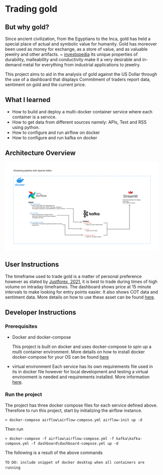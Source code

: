 # Trading gold

## But why gold?
Since ancient civilization, from the Egyptians to the Inca, gold has held a special place of actual and symbolic value for humanity. Gold has moreover been used as money for exchange, as a store of value, and as valuable jewelry and other artifacts. ~ [investopedia](https://www.investopedia.com/articles/investing/071114/why-gold-has-always-had-value.asp#:~:text=Key%20Takeaways,valuable%20jewelry%20and%20other%20artifacts.)
Its unique properties of durability, malleability and conductivity make it a very desirable and in-demand metal for everything from industrial applications to jewelry.

This project aims to aid in the analysis of gold against the US Dollar through the use of a dashboard that displays Commitment of traders report data, sentiment on gold and the current price.

## What I learned

- How to build and deploy a multi-docker container service where each container is a service.
- How to get data from different sources namely: APIs, Text and RSS using python.
- How to configure and run airflow on docker
- How to configure and run kafka on docker

## Architecture Overview

![img](img/architecture.jpg)

## User Instructions
The timeframe used to trade gold is a matter of personal preference however as stated by [Justforex, 2021](https://justforex.com/education/forex-articles/best-time-to-trade-gold#:~:text=To%20make%20the%20best%20out,trigger%20significant%20gold%20price%20changes.), it is best to trade during times of high volume on intraday timeframes.
The dashboard shows price at 15 minute intervals to make looking for entry points easier. 
It also shows COT data and sentiment data. More details on how to use these asset can be found [here](https://www.dailyfx.com/education/market-sentiment).

## Developer Instructions

### Prerequisites
- Docker and docker-compose

  This project is built on docker and uses docker-compose to spin up a multi container environment. More details on how to install docker docker-compose for your OS can be found [here](https://docs.docker.com/desktop/)

- virtual environment
  Each service has its own requirements file used in its in docker file however for local development and testing a virtual environment is needed and requirements installed. More information [here](https://www.geeksforgeeks.org/).

### Run the project
The project has three docker compose files for each service defined above. Therefore to run this project, start by initializing the airflow instance.
```
> docker-compose airflow\airflow-compose.yml airflow-init up -d 
```
Then run
```
> docker-compose -f airflow\airflow-compose.yml -f kafka\kafka-compose.yml -f dashboard\dashboard-compose.yml up -d 
```
The following is a result of the above commands

`TO DO:
include snippet of docker desktop when all containers are running`
